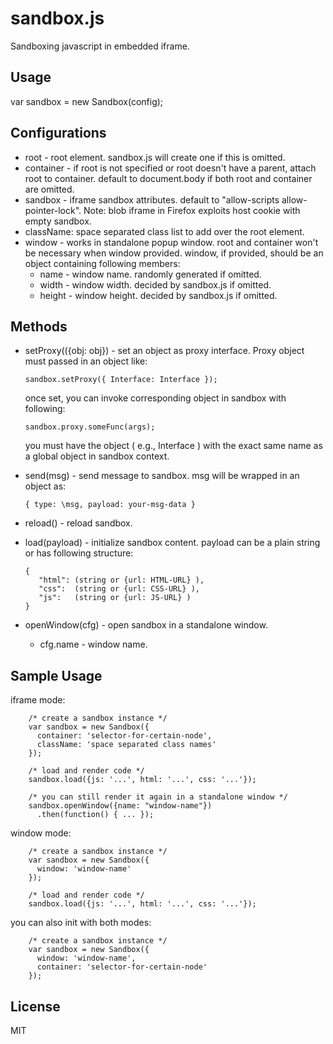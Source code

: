 # sandbox.js

Sandboxing javascript in embedded iframe.


## Usage

var sandbox = new Sandbox(config);

## Configurations

 * root - root element. sandbox.js will create one if this is omitted.
 * container - if root is not specified or root doesn't have a parent, attach root to container.
   default to document.body if both root and container are omitted.
 * sandbox - iframe sandbox attributes. default to "allow-scripts allow-pointer-lock".
   Note: blob iframe in Firefox exploits host cookie with empty sandbox.
 * className: space separated class list to add over the root element.
 * window - works in standalone popup window. root and container won't be necessary when window provided.
   window, if provided, should be an object containing following members:
   - name - window name. randomly generated if omitted.
   - width - window width. decided by sandbox.js if omitted.
   - height - window height. decided by sandbox.js if omitted.


## Methods

 * setProxy(({obj: obj}) - set an object as proxy interface. Proxy object must passed in an object like:

   ```
   sandbox.setProxy({ Interface: Interface });
   ```

   once set, you can invoke corresponding object in sandbox with following:

   ```
   sandbox.proxy.someFunc(args);
   ```

   you must have the object ( e.g., Interface ) with the exact same name as a global object in sandbox context.

 * send(msg) - send message to sandbox. msg will be wrapped in an object as:

   ```
   { type: \msg, payload: your-msg-data }
   ```

 * reload() - reload sandbox.
 * load(payload) - initialize sandbox content. payload can be a plain string or has following structure:

   ```
   {
      "html": (string or {url: HTML-URL} ),
      "css":  (string or {url: CSS-URL} ),
      "js":   (string or {url: JS-URL} )
   }
   ```
 * openWindow(cfg) - open sandbox in a standalone window.
   - cfg.name - window name.


## Sample Usage

iframe mode:
```
    /* create a sandbox instance */ 
    var sandbox = new Sandbox({
      container: 'selector-for-certain-node',
      className: 'space separated class names'
    });

    /* load and render code */
    sandbox.load({js: '...', html: '...', css: '...'});

    /* you can still render it again in a standalone window */
    sandbox.openWindow({name: "window-name"})
      .then(function() { ... });
```

window mode:
```
    /* create a sandbox instance */ 
    var sandbox = new Sandbox({
      window: 'window-name'
    });

    /* load and render code */
    sandbox.load({js: '...', html: '...', css: '...'});
```

you can also init with both modes:
```
    /* create a sandbox instance */ 
    var sandbox = new Sandbox({
      window: 'window-name',
      container: 'selector-for-certain-node'
    });
```


## License

MIT
